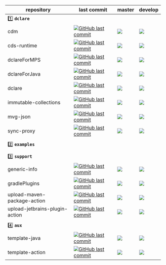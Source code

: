 | repository | last commit  | master | develop |
|------------|--------------|--------|---------|
| :one: **`dclare`** |
| cdm | [![GitHub last commit](https://img.shields.io/github/last-commit/ModelingValueGroup/cdm/develop?style=for-the-badge)](https://github.com/ModelingValueGroup/cdm) | [![](https://github.com/ModelingValueGroup/cdm/workflows/build/badge.svg?branch=master)](https://github.com/ModelingValueGroup/cdm/actions) | [![](https://github.com/ModelingValueGroup/cdm/workflows/build/badge.svg?branch=develop)](https://github.com/ModelingValueGroup/cdm/actions) |
| cds-runtime | [![GitHub last commit](https://img.shields.io/github/last-commit/ModelingValueGroup/cds-runtime/develop?style=for-the-badge)](https://github.com/ModelingValueGroup/cds-runtime) | [![](https://github.com/ModelingValueGroup/cds-runtime/workflows/build/badge.svg?branch=master)](https://github.com/ModelingValueGroup/cds-runtime/actions) | [![](https://github.com/ModelingValueGroup/cds-runtime/workflows/build/badge.svg?branch=develop)](https://github.com/ModelingValueGroup/cds-runtime/actions) |
| dclareForMPS | [![GitHub last commit](https://img.shields.io/github/last-commit/ModelingValueGroup/dclareForMPS/develop?style=for-the-badge)](https://github.com/ModelingValueGroup/dclareForMPS) | [![](https://github.com/ModelingValueGroup/dclareForMPS/workflows/build/badge.svg?branch=master)](https://github.com/ModelingValueGroup/dclareForMPS/actions) | [![](https://github.com/ModelingValueGroup/dclareForMPS/workflows/build/badge.svg?branch=develop)](https://github.com/ModelingValueGroup/dclareForMPS/actions) |
| dclareForJava | [![GitHub last commit](https://img.shields.io/github/last-commit/ModelingValueGroup/dclareForJava/develop?style=for-the-badge)](https://github.com/ModelingValueGroup/dclareForJava) | [![](https://github.com/ModelingValueGroup/dclareForJava/workflows/build/badge.svg?branch=master)](https://github.com/ModelingValueGroup/dclareForJava/actions) | [![](https://github.com/ModelingValueGroup/dclareForJava/workflows/build/badge.svg?branch=develop)](https://github.com/ModelingValueGroup/dclareForJava/actions) |
| dclare | [![GitHub last commit](https://img.shields.io/github/last-commit/ModelingValueGroup/dclare/develop?style=for-the-badge)](https://github.com/ModelingValueGroup/dclare) | [![](https://github.com/ModelingValueGroup/dclare/workflows/build/badge.svg?branch=master)](https://github.com/ModelingValueGroup/dclare/actions) | [![](https://github.com/ModelingValueGroup/dclare/workflows/build/badge.svg?branch=develop)](https://github.com/ModelingValueGroup/dclare/actions) |
| immutable-collections | [![GitHub last commit](https://img.shields.io/github/last-commit/ModelingValueGroup/immutable-collections/develop?style=for-the-badge)](https://github.com/ModelingValueGroup/immutable-collections) | [![](https://github.com/ModelingValueGroup/immutable-collections/workflows/build/badge.svg?branch=master)](https://github.com/ModelingValueGroup/immutable-collections/actions) | [![](https://github.com/ModelingValueGroup/immutable-collections/workflows/build/badge.svg?branch=develop)](https://github.com/ModelingValueGroup/immutable-collections/actions) |
| mvg-json | [![GitHub last commit](https://img.shields.io/github/last-commit/ModelingValueGroup/mvg-json/develop?style=for-the-badge)](https://github.com/ModelingValueGroup/mvg-json) | [![](https://github.com/ModelingValueGroup/mvg-json/workflows/build/badge.svg?branch=master)](https://github.com/ModelingValueGroup/mvg-json/actions) | [![](https://github.com/ModelingValueGroup/mvg-json/workflows/build/badge.svg?branch=develop)](https://github.com/ModelingValueGroup/mvg-json/actions) |
| sync-proxy | [![GitHub last commit](https://img.shields.io/github/last-commit/ModelingValueGroup/sync-proxy/develop?style=for-the-badge)](https://github.com/ModelingValueGroup/sync-proxy) | [![](https://github.com/ModelingValueGroup/sync-proxy/workflows/build/badge.svg?branch=master)](https://github.com/ModelingValueGroup/sync-proxy/actions) | [![](https://github.com/ModelingValueGroup/sync-proxy/workflows/build/badge.svg?branch=develop)](https://github.com/ModelingValueGroup/sync-proxy/actions) |
|            |              |        |         |
| :two: **`examples`** |
|            |              |        |         |
| :three: **`support`** |
| generic-info | [![GitHub last commit](https://img.shields.io/github/last-commit/ModelingValueGroup/generic-info/master?style=for-the-badge)](https://github.com/ModelingValueGroup/generic-info) | [![](https://github.com/ModelingValueGroup/generic-info/workflows/check/badge.svg?branch=master)](https://github.com/ModelingValueGroup/generic-info/actions) | [![](https://github.com/ModelingValueGroup/generic-info/workflows/check/badge.svg?branch=develop)](https://github.com/ModelingValueGroup/generic-info/actions) |
| gradlePlugins | [![GitHub last commit](https://img.shields.io/github/last-commit/ModelingValueGroup/gradlePlugins/develop?style=for-the-badge)](https://github.com/ModelingValueGroup/gradlePlugins) | [![](https://github.com/ModelingValueGroup/gradlePlugins/workflows/build/badge.svg?branch=master)](https://github.com/ModelingValueGroup/gradlePlugins/actions) | [![](https://github.com/ModelingValueGroup/gradlePlugins/workflows/build/badge.svg?branch=develop)](https://github.com/ModelingValueGroup/gradlePlugins/actions) |
| upload-maven-package-action | [![GitHub last commit](https://img.shields.io/github/last-commit/ModelingValueGroup/upload-maven-package-action/master?style=for-the-badge)](https://github.com/ModelingValueGroup/upload-maven-package-action) | [![](https://github.com/ModelingValueGroup/upload-maven-package-action/workflows/test/badge.svg?branch=master)](https://github.com/ModelingValueGroup/upload-maven-package-action/actions) | [![](https://github.com/ModelingValueGroup/upload-maven-package-action/workflows/test/badge.svg?branch=develop)](https://github.com/ModelingValueGroup/upload-maven-package-action/actions) |
| upload-jetbrains-plugin-action | [![GitHub last commit](https://img.shields.io/github/last-commit/ModelingValueGroup/upload-jetbrains-plugin-action/master?style=for-the-badge)](https://github.com/ModelingValueGroup/upload-jetbrains-plugin-action) | [![](https://github.com/ModelingValueGroup/upload-jetbrains-plugin-action/workflows/test/badge.svg?branch=master)](https://github.com/ModelingValueGroup/upload-jetbrains-plugin-action/actions) | [![](https://github.com/ModelingValueGroup/upload-jetbrains-plugin-action/workflows/test/badge.svg?branch=develop)](https://github.com/ModelingValueGroup/upload-jetbrains-plugin-action/actions) |
|            |              |        |         |
| :four: **`aux`** |
| template-java | [![GitHub last commit](https://img.shields.io/github/last-commit/ModelingValueGroup/template-java/master?style=for-the-badge)](https://github.com/ModelingValueGroup/template-java) | [![](https://github.com/ModelingValueGroup/template-java/workflows/build/badge.svg?branch=master)](https://github.com/ModelingValueGroup/template-java/actions) | [![](https://github.com/ModelingValueGroup/template-java/workflows/build/badge.svg?branch=develop)](https://github.com/ModelingValueGroup/template-java/actions) |
| template-action | [![GitHub last commit](https://img.shields.io/github/last-commit/ModelingValueGroup/template-action/master?style=for-the-badge)](https://github.com/ModelingValueGroup/template-action) | [![](https://github.com/ModelingValueGroup/template-action/workflows/build/badge.svg?branch=master)](https://github.com/ModelingValueGroup/template-action/actions) | [![](https://github.com/ModelingValueGroup/template-action/workflows/build/badge.svg?branch=develop)](https://github.com/ModelingValueGroup/template-action/actions) |
